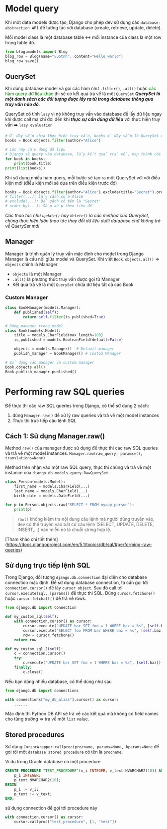 ```table-of-contents
```
# Model query
Khi môt data models được tạo, Django cho phép dev sử dụng các `database-abstraction API` để tương tác với database (create, retrieve, update, delete).

Mỗi model class là một database table ↔️ mỗi instance của class là một row trong table đó.

```python
from blog.models import Blog
blog_row = Blog(name="vuotnh", content="Hello world")
blog_row.save()
```

## QuerySet

Khi dùng database model và gọi các hàm như `.filter()`,  `.all()` hoặc <span style="color: green">các hàm query dữ liệu khác</span> thì sẽ có kết quả trả về là một `QuerySet`
 ***QuerySet là một danh sách các đối tượng được lấy ra từ trong database thông qua truy vấn nào đó.***

QuerySet có tính `lazy` vì nó không truy vấn vào database để lấy dữ liệu ngay khi được call mà chỉ đợi đến khi ***thực sự cần dùng dữ liệu*** với thực hiện truy vấn ➡️ `lazy evaluation`
```python
# Ở đây vẫn chưa thực hiện truy vấn, books ở đây vẫn là QuerySet chứ chưa có dữ liệu
books = Book.objects.filter(author="Alice")

# Lúc này cần dùng dữ liệu
# Django sẽ query vào database, lấy kết quả trả về, map thành các object python và lưu vào variable trong RAM
for book in books:
    print(book.title)
print(list(books))
```

Khi sử dụng nhiều hàm query, mỗi bước sẽ tạo ra một QuerySet với với điều kiện mới (điều kiện mới sẽ dựa trên điều kiện trước đó)
```python
books = Book.objects.filter(author="Alice").exclude(title="Secret").order_by("title")
# filter(...): Lấy sách của Alice 
# exclude(...): Bỏ sách có tên là "Secret"
# order_by(...): Sắp xếp theo tiêu đề
```

*Các thao tác như `update()` hay `delete()` là các method của QuerySet, chúng thực hiện luôn thao tác thay đổi dữ liệu dưới database chứ không trả về QuerySet mới*

## Manager

Manager là trình quản lý truy vấn mặc định cho model trong Django
Manager là cầu nối giữa model và QuerySet.
Khi viết `Book.objects.all()` =>  `objects` chính là Manager
* `objects` là một Manager
* `.all()` là phương thức truy vấn được gọi từ Manager
* Kết quả trả về là một `QuerySet` chứa dữ liệu tất cả các Book

### Custom Manager
```python
class BookManager(models.Manager):
    def published(self):
        return self.filter(is_published=True)

# Dùng manager trong model
class Book(models.Model):
    title = models.CharField(max_length=100)
    is_published = models.BooleanField(default=False)

    objects = models.Manager()  # Default manager
    publish_manager = BookManager() # custom Manager

# Sử dụng các manager và custom manager
Book.objects.all() 
Book.publish_manager.published()
```

# Performing raw SQL queries

Để thực thi các raw SQL queries trong Django, có thể sử dụng 2 cách:
1. dùng `Manager.raw()` để xử lý raw queries và trả về một model instances
2. Thực thi trực tiếp câu lệnh SQL

## Cách 1: Sử dụng Manager.raw()

Method `raw()` của manager được sử dụng để thực thi các raw SQL queries và trả về một model instances.
`Manager.raw(raw_query, params=(), translations=None)`

Method trên nhận vào một raw SQL query, thực thi chúng và trả về một instance của `django.db.models.query.RawQuerySet`.
```python
class Person(models.Model):
    first_name = models.CharField(...)
    last_name = models.CharField(...)
    birth_date = models.DateField(...)

for p in Person.objects.raw("SELECT * FROM myapp_person"):
	print(p)
```

> `raw()` không kiểm tra nội dung câu lệnh mà người dùng truyền vào, dev có thể truyền vào bất cứ câu lệnh (SELECT, UPDATE, DELETE, INSERT,...) nào miễn nó là chuỗi string hợp lệ.

[Tham khảo chi tiết thêm] (https://docs.djangoproject.com/en/5.1/topics/db/sql/#performing-raw-queries)

## Sử dụng trực tiếp lệnh SQL

Trong Django, đối tượng `django.db.connection` đại diện cho database connection mặc định. Để sử dụng database connection, ta cần gọi tới `connection.cursor()` để lấy `cursor object`. Sau đó call tới `cursor.execute(sql, [params])` để thực thi SQL. Dùng `cursor.fetchone()` hoặc `cursor.fetchall()` để trả về rows.

```python
from django.db import connection

def my_custom_sql(self):
	with connection.cursor() as cursor:
		cursor.execute("UPDATE bar SET foo = 1 WHERE baz = %s", [self.baz])
        cursor.execute("SELECT foo FROM bar WHERE baz = %s", [self.baz])
        row = cursor.fetchone()
    return row

def my_custom_sql_2(self):
	c = connection.cursor()
	try:
		c.execute("UPDATE bar SET foo = 1 WHERE baz = %s", [self.baz])
	finally:
		c.close()
```

Nếu bạn dùng nhiều database, có thể dùng như sau
```python
from django.db import connections

with connections["my_db_alias"].cursor() as cursor:
	......
```

Mặc định thì Python DB API sẽ trả về các kết quả mà không có field names cho từng trường => trả về một `list` value.

## Stored procedures

Sử dụng `CursorWrapper.callproc(procname, params=None, kparams=None` để gọi tới một `database stored procedure` có tên là `procname`.

Ví dụ trong Oracle database có một procedure
```sql
CREATE PROCEDURE "TEST_PROCEDURE"(v_i INTEGER, v_text NVARCHAR2(10)) AS
    p_i INTEGER;
    p_text NVARCHAR2(10);
BEGIN
    p_i := v_i;
    p_text := v_text;
END;
```

sử dụng connection để gọi tới procedure này
```python 
with connection.cursor() as cursor:
	cursor.callproc("test_procedure", [1, "test"])
```